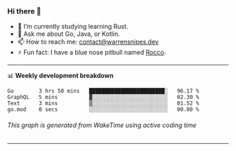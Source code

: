 ### Hi there 👋

- 🌱 I’m currently studying learning Rust.
- 💬 Ask me about Go, Java, or Kotlin.
- 📫 How to reach me: contact@warrensnipes.dev
- ⚡ Fun fact: I have a blue nose pitbull named [Rocco](https://i.imgur.com/iLsSCKu.jpg).

-------

📊 **Weekly development breakdown**
<!--START_SECTION:waka-->

```text
Go        3 hrs 50 mins   ████████████████████████░   96.17 %
GraphQL   5 mins          ▓░░░░░░░░░░░░░░░░░░░░░░░░   02.30 %
Text      3 mins          ▒░░░░░░░░░░░░░░░░░░░░░░░░   01.52 %
go.mod    0 secs          ░░░░░░░░░░░░░░░░░░░░░░░░░   00.00 %
```

<!--END_SECTION:waka-->
###### *This graph is generated from WakeTime using active coding time*
-------

